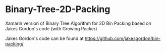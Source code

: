 # Binary-Tree-2D-Packing
Xamarin version of Binary Tree Algorithm for 2D Bin Packing based on Jakes Gordon's code (with Growing Packer)

Jakes Gordon's code can be found at https://github.com/jakesgordon/bin-packing/
